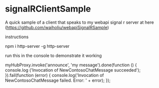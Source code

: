 # signalRClientSample
A quick sample of a client that speaks to my webapi signal r server at here (https://github.com/waiholiu/webapiSignalRSample)


instructions

npm i http-server -g
http-server


run this in the console to demonstrate it working

myHubProxy.invoke('announce', 'my message').done(function () {
        console.log ('Invocation of NewContosoChatMessage succeeded');
    }).fail(function (error) {
        console.log('Invocation of NewContosoChatMessage failed. Error: ' + error);
    });



